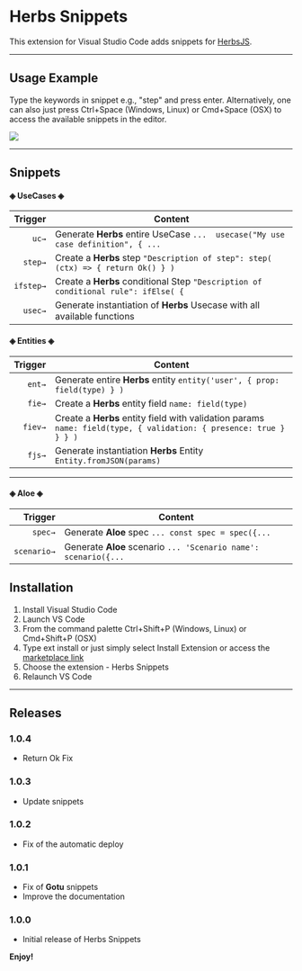 # Herbs Snippets

This extension for Visual Studio Code adds snippets for [HerbsJS](https://github.com/herbsjs).

-----------

## Usage Example
Type the keywords in snippet e.g., "step" and press enter.
Alternatively, one can also just press Ctrl+Space (Windows, Linux) or Cmd+Space (OSX) to access the available snippets in the editor.

![](docs/example.gif)

-----------

## Snippets

#### ◈ UseCases ◈

| Trigger  | Content |
| -------: | ------- |
| `uc→`   | Generate **Herbs** entire UseCase `...  usecase("My use case definition", { ...`	|
| `step→`   | Create a **Herbs** step `"Description of step": step( (ctx) => { return Ok() } )` |
| `ifstep→`   | Create a **Herbs** conditional Step  `"Description of conditional rule": ifElse( {` |
| `usec→`   | Generate instantiation of **Herbs** Usecase with all available functions |



#### ◈ Entities ◈

| Trigger  | Content |
| -------: | ------- |
| `ent→`   | Generate entire **Herbs** entity `entity('user', { prop: field(type) } )`|
| `fie→`   | Create a **Herbs** entity field `name: field(type)` |
| `fiev→`   | Create a **Herbs** entity field with validation params  `name: field(type, { validation: { presence: true } } } )` |
| `fjs→`   | Generate instantiation **Herbs** Entity `Entity.fromJSON(params)` |

----------

#### ◈ Aloe ◈
| Trigger  | Content |
| -------: | ------- |
| `spec→`   | Generate **Aloe** spec `... const spec = spec({...`	|
| `scenario→`   | Generate **Aloe** scenario `... 'Scenario name': scenario({...`	|


## Installation

1. Install Visual Studio Code
2. Launch VS Code
3. From the command palette Ctrl+Shift+P (Windows, Linux) or Cmd+Shift+P (OSX)
4. Type ext install or just simply select Install Extension or access the [marketplace link](https://marketplace.visualstudio.com/items?itemName=EndersonCosta.herbs-snippets)
5. Choose the extension - Herbs Snippets
6. Relaunch VS Code

-----------

## Releases 

### 1.0.4

- Return Ok Fix

### 1.0.3

- Update snippets

### 1.0.2

- Fix of the automatic deploy

### 1.0.1

- Fix of **Gotu** snippets
- Improve the documentation

### 1.0.0

- Initial release of Herbs Snippets

**Enjoy!**
